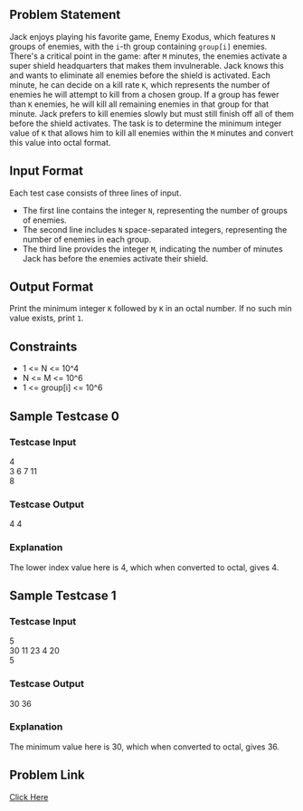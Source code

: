 ## Problem Statement

Jack enjoys playing his favorite game, Enemy Exodus, which features `N` groups of enemies, with the `i`-th group containing `group[i]` enemies.
There's a critical point in the game: after `M` minutes, the enemies activate a super shield headquarters that makes them invulnerable. 
Jack knows this and wants to eliminate all enemies before the shield is activated.
Each minute, he can decide on a kill rate `K`, which represents the number of enemies he will attempt to kill from a chosen group. 
If a group has fewer than `K` enemies, he will kill all remaining enemies in that group for that minute. 
Jack prefers to kill enemies slowly but must still finish off all of them before the shield activates.
The task is to determine the minimum integer value of `K` that allows him to kill all enemies within the `M` minutes and convert this value into octal format.

## Input Format

Each test case consists of three lines of input.
- The first line contains the integer `N`, representing the number of groups of enemies.
- The second line includes `N` space-separated integers, representing the number of enemies in each group.
- The third line provides the integer `M`, indicating the number of minutes Jack has before the enemies activate their shield.

## Output Format
Print the minimum integer `K` followed by `K` in an octal number. If no such min value exists, print `1`.

## Constraints

- 1 <= N <= 10^4
- N <= M <= 10^6
- 1 <= group[i] <= 10^6

## Sample Testcase 0

### Testcase Input

4 <br>
3 6 7 11
<br> 8

### Testcase Output
4 4

### Explanation
The lower index value here is 4, which when converted to octal, gives 4.

## Sample Testcase 1

### Testcase Input
5 <br>
30 11 23 4 20
<br> 5

### Testcase Output
30 36

### Explanation
The minimum value here is 30, which when converted to octal, gives 36.

## Problem Link

[Click Here](https://unstop.com/courses/unstop-practice-interview-pep/30-days-dsa-bootcamp/day-advanced-searching-37798/coding-question-37806/)

